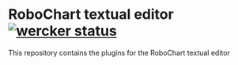 # RoboChart textual editor [![wercker status](https://app.wercker.com/status/06bd33b926dc5acffc73ce5e381fe9ca/s/master "wercker status")](https://app.wercker.com/project/byKey/06bd33b926dc5acffc73ce5e381fe9ca)
This repository contains the plugins for the RoboChart textual editor
